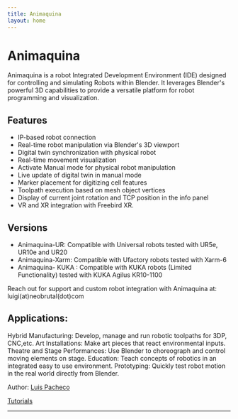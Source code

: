 ```yaml
---
title: Animaquina
layout: home
---
```


# Animaquina 
Animaquina is a robot Integrated Development Environment (IDE) designed for controlling and simulating Robots within Blender. It leverages Blender's powerful 3D capabilities to provide a versatile platform for robot programming and visualization.

## Features

- IP-based robot connection
- Real-time robot manipulation via Blender's 3D viewport
- Digital twin synchronization with physical robot
- Real-time movement visualization
- Activate Manual mode for physical robot manipulation
- Live update of digital twin in manual mode
- Marker placement for digitizing cell features
- Toolpath execution based on mesh object vertices
- Display of current joint rotation and TCP position in the info panel
- VR and XR integration with Freebird XR.

## Versions

- Animaquina-UR: Compatible with Universal robots tested with UR5e, UR10e and UR20
- Animaquina-Xarm: Compatible with Ufactory robots tested with Xarm-6
- Animaquina- KUKA : Compatible with KUKA robots (Limited Functionality) tested with KUKA Agilus KR10-1100

Reach out for support and custom robot integration with Animaquina at: luigi(at)neobrutal(dot)com

## Applications:

Hybrid Manufacturing: Develop, manage and run robotic toolpaths for 3DP, CNC,etc.
Art Installations: Make art pieces that react environmental inputs.
Theatre and Stage Performances: Use Blender to choreograph and control moving elements on stage.
Education: Teach concepts of robotics in an integrated easy to use environment.
Prototyping: Quickly test robot motion in the real world directly from Blender.


Author: [Luis Pacheco]

[Tutorials]


----

[^1]: [It can take up to 10 minutes for changes to your site to publish after you push the changes to GitHub](https://docs.github.com/en/pages/setting-up-a-github-pages-site-with-jekyll/creating-a-github-pages-site-with-jekyll#creating-your-site).

[Luis Pacheco]: https://luigipacheco.com
[Tutorials]: https://youtube.com/@codedvoxels